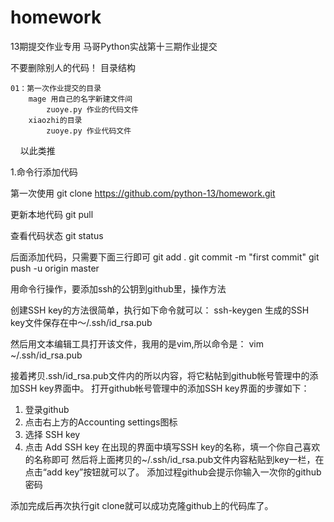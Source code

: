 # homework
13期提交作业专用
马哥Python实战第十三期作业提交

不要删除别人的代码！
目录结构

    01：第一次作业提交的目录
        mage 用自己的名字新建文件间
            zuoye.py 作业的代码文件
        xiaozhi的目录
            zuoye.py 作业代码文件
           
     以此类推

1.命令行添加代码

第一次使用
git clone https://github.com/python-13/homework.git

更新本地代码
git pull

查看代码状态
git status

后面添加代码，只需要下面三行即可
git add .
git commit -m "first commit"
git push -u origin master

用命令行操作，要添加ssh的公钥到github里，操作方法


创建SSH key的方法很简单，执行如下命令就可以：
ssh-keygen
生成的SSH key文件保存在中～/.ssh/id_rsa.pub

然后用文本编辑工具打开该文件，我用的是vim,所以命令是：
vim ~/.ssh/id_rsa.pub

接着拷贝.ssh/id_rsa.pub文件内的所以内容，将它粘帖到github帐号管理中的添加SSH key界面中。
打开github帐号管理中的添加SSH key界面的步骤如下：
1. 登录github
2. 点击右上方的Accounting settings图标
3. 选择 SSH key
4. 点击 Add SSH key
在出现的界面中填写SSH key的名称，填一个你自己喜欢的名称即可
然后将上面拷贝的~/.ssh/id_rsa.pub文件内容粘贴到key一栏，在点击“add key”按钮就可以了。
添加过程github会提示你输入一次你的github密码

添加完成后再次执行git clone就可以成功克隆github上的代码库了。
